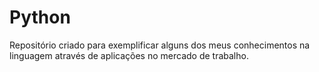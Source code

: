 # Python
Repositório criado para exemplificar alguns dos meus conhecimentos na linguagem através de aplicações no mercado de trabalho.
 
